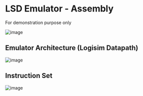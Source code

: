 # LSD Emulator - Assembly
For demonstration purpose only

![image](https://github.com/user-attachments/assets/03cb8d20-e65c-4b5f-95d6-5ca79224b9d1)


## Emulator Architecture (Logisim Datapath)
![image](https://github.com/user-attachments/assets/de460358-5477-4c2a-a74b-7cda36281907)

## Instruction Set
![image](https://github.com/user-attachments/assets/1e31e695-dd5c-429f-946d-35b152c5f08c)

